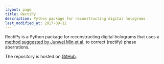 ```yaml
---
layout: page
title: RectiPy
description: Python package for reconstructing digital holograms
last_modified_at: 2017-09-12
---
```


RectiPy is a Python package for reconstructing digital holograms that uses a [method
suggested by Junwei Min et al.][paper] to correct (rectify) phase aberrations.

The repository is hosted on [GitHub][].

[paper]: https://doi.org/10.1364/OL.42.000227
[GitHub]: https://github.com/meribold/rectipy

<!-- vim: set tw=90 sts=-1 sw=4 et spell: -->
